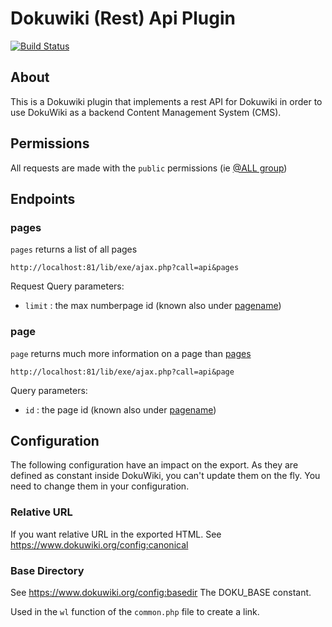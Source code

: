 # Dokuwiki (Rest) Api Plugin

[![Build Status](https://travis-ci.org/gerardnico/dokuwiki-plugin-api.svg?branch=master)](https://travis-ci.org/gerardnico/dokuwiki-plugin-api)

## About

This is a Dokuwiki plugin that implements a rest API for Dokuwiki in order to use DokuWiki as a backend Content Management System (CMS).


## Permissions
All requests are made with the `public` permissions (ie [@ALL group](https://www.dokuwiki.org/acl))

## Endpoints

### pages
`pages` returns a list of all pages
 
```
http://localhost:81/lib/exe/ajax.php?call=api&pages
```
Request Query parameters:
  * `limit` : the max numberpage id (known also under [pagename](https://www.dokuwiki.org/pagename))


### page

`page` returns much more information on a page than [pages](#pages)

```
http://localhost:81/lib/exe/ajax.php?call=api&page
```

Query parameters:
  * `id` : the page id (known also under [pagename](https://www.dokuwiki.org/pagename))

## Configuration

The following configuration have an impact on the export.
As they are defined as constant inside DokuWiki, you can't update them on the fly.
You need to change them in your configuration.

### Relative URL

If you want relative URL in the exported HTML. See https://www.dokuwiki.org/config:canonical

### Base Directory

See https://www.dokuwiki.org/config:basedir The DOKU_BASE constant. 

Used in the `wl` function of the `common.php` file to create a link.


